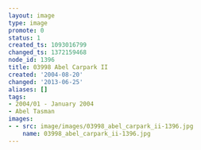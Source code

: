 ```yaml
---
layout: image
type: image
promote: 0
status: 1
created_ts: 1093016799
changed_ts: 1372159468
node_id: 1396
title: 03998 Abel Carpark II
created: '2004-08-20'
changed: '2013-06-25'
aliases: []
tags:
- 2004/01 - January 2004
- Abel Tasman
images:
- - src: image/images/03998_abel_carpark_ii-1396.jpg
    name: 03998_abel_carpark_ii-1396.jpg
---
```


